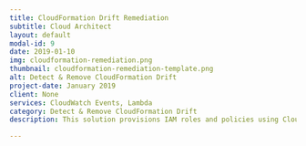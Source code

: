```yaml
---
title: CloudFormation Drift Remediation
subtitle: Cloud Architect
layout: default
modal-id: 9
date: 2019-01-10
img: cloudformation-remediation.png
thumbnail: cloudformation-remediation-template.png
alt: Detect & Remove CloudFormation Drift
project-date: January 2019
client: None
services: CloudWatch Events, Lambda
category: Detect & Remove CloudFormation Drift
description: This solution provisions IAM roles and policies using CloudFormation templates. In addition to that, if anyone manually edits the role, the drift will be detected and changes will be removed automatically.

---
```

